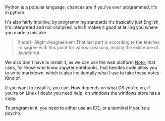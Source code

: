 Python is a popular language, chances are if you've ever programmed, it's in python.

It's also fairly intuitive, by programming standards it's basically just English, it's interpreted and not compiled, which makes it good at telling you where you made a mistake 

> [!note]- Slight disagreement
> That last part is according to the teacher, I disagree with this point for various reasons, mostly the existence of JavaScript.


We also don't have to install it, as we can use the web platform [Noto](https://noto.epfl.ch), that uses, for those who know Jupyter notebooks, that besides code allow you to write markdown, which is also incidentally what I use to take these notes. Kind of.

If you want to install it, you can. How depends on what OS you're on, if you're on Linux I doubt you need help, on windows the windows store has a copy.

To program in it, you need to either use an IDE, or a terminal if you're a psycho.